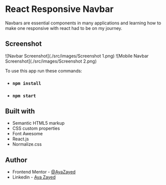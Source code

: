 # React Responsive Navbar

Navbars are essential components in many applications and learning how to make one responsive with react had to be on my journey.

## Screenshot

![Navbar Screenshot](./src/images/Screenshot 1.png)
![Mobile Navbar Screenshot](./src/images/Screenshot 2.png)

To use this app run these commands:

- ### `npm install`
- ### `npm start`

## Built with

- Semantic HTML5 markup
- CSS custom properties
- Font Awesome
- React.js
- Normalize.css

## Author

- Frontend Mentor - [@AyaZayed](https://www.frontendmentor.io/profile/AyaZayed)
- Linkedin - [Aya Zayed](https://www.linkedin.com/in/aya-zayed-2000/)
